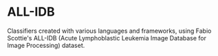 # ALL-IDB
Classifiers created with various languages and frameworks, using Fabio Scottie's ALL-IDB (Acute Lymphoblastic Leukemia Image Database for Image Processing) dataset. 

